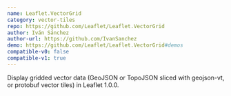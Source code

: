 ```yaml
---
name: Leaflet.VectorGrid
category: vector-tiles
repo: https://github.com/Leaflet/Leaflet.VectorGrid
author: Iván Sánchez
author-url: https://github.com/IvanSanchez
demo: https://github.com/Leaflet/Leaflet.VectorGrid#demos
compatible-v0: false
compatible-v1: true
---
```


Display gridded vector data (GeoJSON or TopoJSON sliced with geojson-vt, or protobuf vector tiles) in Leaflet 1.0.0.
